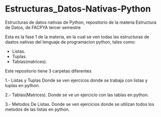 # Estructuras_Datos-Nativas-Python
Estructuras de datos nativas de Python, repositorio de la materia Estructura de Datos, de FACPYA tercer semestre


Esta es la fase 1 de la materia, en la cual se ven todas las estructuras de daatos nativas 
del lenguaje de programacion python, tales como: 

- Listas.
- Tuplas.
- Tablas(matrices).
 
 
 Este repositorio tiene 3 carpetas diferentes
 
1.- Listas y Tuplas
   Donde se ven ejercicos donde se trabaja con listas y tuplas en python.
   
2.- Tablas(Matrices).
   Donde se ve un ejercicio con las tablas en python.
   
3.- Metodos De Listas.
   Donde se ven ejercicios donde se utilizan todos los metodos de las listas en python.
